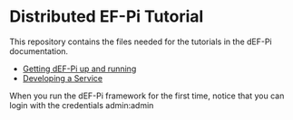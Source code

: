 # Distributed EF-Pi Tutorial

This repository contains the files needed for the tutorials in the dEF-Pi documentation.

 * [Getting dEF-Pi up and running](https://fan-ci.sensorlab.tno.nl/builds/defpi-documentation/master/html/getting-def-pi-up-and-running.html)
 * [Developing a Service](https://fan-ci.sensorlab.tno.nl/builds/defpi-documentation/master/html/developing-a-service.html)

When you run the dEF-Pi framework for the first time, notice that you can login with the credentials admin:admin
